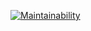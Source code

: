 [![Maintainability](https://api.codeclimate.com/v1/badges/b251594920c8acfb1d53/maintainability)](https://codeclimate.com/github/Tiklimovich/java-project-lvl1/maintainability)
